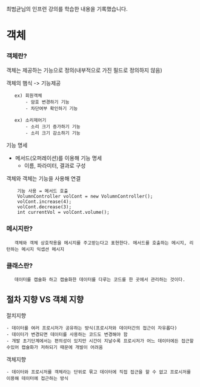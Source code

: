 최범균님의 인프런 강의를 학습한 내용을 기록했습니다.

# 객체

### 객체란?

객체는 제공하는 기능으로 정의(내부적으로 가진 필드로 정의하지 않음)

객체의 햄식 -> 기능제공

       ex) 회원객체
           - 암호 변경하기 기능
           - 차단여부 확인하기 기능

       ex) 소리제어기
           - 소리 크기 증가하기 기능
           - 소리 크기 감소하기 기능
           
기능 명세

- 메서드(오퍼레이션)를 이용해 기능 명세
     - 이름, 파라미터, 결과로 구성

객체와 객체는 기능을 사용해 연결

        기능 사용 = 메서드 호출
        VolumnController volCont = new VolumnController();
        volCont.increase(4);
        volCont.decrease(3);
        int currentVol = volCont.volume();

### 메시지란? 

       객체와 객체 상호작용을 메시지를 주고받는다고 표현한다. 메서드를 호출하는 메시지, 리턴하는 메시지 익셉션 메시지

### 클래스란?

       데이터를 캡슐화 하고 캡슐화한 데이터를 다루는 코드를 한 곳에서 관리하는 것이다.



## 절차 지향 VS 객체 지향

절치지향

    - 데이터를 여러 프로시저가 공유하는 방식(프로시저와 데이터간의 접근이 자유롭다)
    - 데이터가 변경되면 데이터를 사용하는 코드도 변경해야 함
    - 개발 초기단계에서는 편의성이 있지만 시간이 지날수록 프로시저가 어느 데이터에든 접근할 수있어 캡슐화가 저하되기 때문에 개발이 어려움
    
객체지향
  
    - 데이터와 프로시저를 객체라는 단위로 묶고 데이터에 직접 접근을 할 수 없고 프로시저를 이용해 데이터에 접근하는 방식

